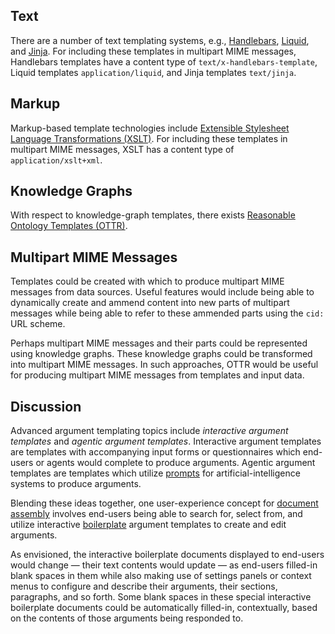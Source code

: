 ## Text

There are a number of text templating systems, e.g., [Handlebars](https://handlebarsjs.com/), [Liquid](https://liquidjs.com/), and [Jinja](https://jinja.palletsprojects.com/en/stable/). For including these templates in multipart MIME messages, Handlebars templates have a content type of `text/x-handlebars-template`, Liquid templates `application/liquid`, and Jinja templates `text/jinja`.

## Markup

Markup-based template technologies include [Extensible Stylesheet Language Transformations (XSLT)](https://en.wikipedia.org/wiki/XSLT). For including these templates in multipart MIME messages, XSLT has a content type of `application/xslt+xml`.

## Knowledge Graphs

With respect to knowledge-graph templates, there exists [Reasonable Ontology Templates (OTTR)](https://www.ottr.xyz/).

## Multipart MIME Messages

Templates could be created with which to produce multipart MIME messages from data sources. Useful features would include being able to dynamically create and ammend content into new parts of multipart messages while being able to refer to these ammended parts using the `cid:` URL scheme.

Perhaps multipart MIME messages and their parts could be represented using knowledge graphs. These knowledge graphs could be transformed into multipart MIME messages. In such approaches, OTTR would be useful for producing multipart MIME messages from templates and input data.

## Discussion

Advanced argument templating topics include _interactive argument templates_ and _agentic argument templates_. Interactive argument templates are templates with accompanying input forms or questionnaires which end-users or agents would complete to produce arguments. Agentic argument templates are templates which utilize [prompts](https://en.wikipedia.org/wiki/Prompt_engineering) for artificial-intelligence systems to produce arguments.

Blending these ideas together, one user-experience concept for [document assembly](https://en.wikipedia.org/wiki/Document_automation) involves end-users being able to search for, select from, and utilize interactive [boilerplate](https://en.wikipedia.org/wiki/Boilerplate_text) argument templates to create and edit arguments.

As envisioned, the interactive boilerplate documents displayed to end-users would change — their text contents would update — as end-users filled-in blank spaces in them while also making use of settings panels or context menus to configure and describe their arguments, their sections, paragraphs, and so forth. Some blank spaces in these special interactive boilerplate documents could be automatically filled-in, contextually, based on the contents of those arguments being responded to.
